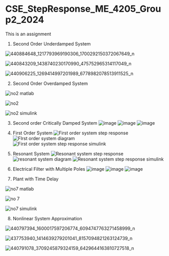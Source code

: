 # CSE_StepResponse_ME_4205_Group2_2024
This is an assignment

1. Second Order Underdamped System

![440884648_1217793969190306_1700292150372067649_n](https://github.com/DeanLoisaga/CSE_StepResponse_ME_4205_Group2_2024/assets/159033676/83e69789-6b73-4cf6-bbc5-7794a6b79602)

![440843209_1438740230170990_475752965314117049_n](https://github.com/DeanLoisaga/CSE_StepResponse_ME_4205_Group2_2024/assets/159033676/5aabcb71-cdbe-4ce7-8aa7-b8782e91f546)

![440906225_1269414997201989_6778982078513911525_n](https://github.com/DeanLoisaga/CSE_StepResponse_ME_4205_Group2_2024/assets/159033676/11d6ad0f-3ec6-4b84-938b-13749497f676)


2. Second Order Overdamped System

![no2 matlab](https://github.com/DeanLoisaga/CSE_StepResponse_ME_4205_Group2_2024/assets/159403287/bd65f8ba-b601-4967-ac53-74a3adba60cf)

![no2](https://github.com/DeanLoisaga/CSE_StepResponse_ME_4205_Group2_2024/assets/159403287/91e16fb5-5d8f-4b2f-86e9-eeca66e05103)

![no2 simulink](https://github.com/DeanLoisaga/CSE_StepResponse_ME_4205_Group2_2024/assets/159403287/5fc8f870-1ccd-48d6-b155-d996f4d232bf)

3. Second order Critically Damped System
![image](https://github.com/DeanLoisaga/CSE_StepResponse_ME_4205_Group2_2024/assets/159100618/68766ddd-65c4-4920-8df3-17646f63e6a3)
![image](https://github.com/DeanLoisaga/CSE_StepResponse_ME_4205_Group2_2024/assets/159100618/5af38adc-541c-490d-af47-66d08c69aed4)
![image](https://github.com/DeanLoisaga/CSE_StepResponse_ME_4205_Group2_2024/assets/159100618/a07f26b2-275f-4343-9303-8bff08f6e199)

4. First Order System
![First order system step response](https://github.com/eunragusante/CSE_StepResponse_ME_4205_Group2_2024/assets/159035507/6c88723b-a5a1-40da-9abf-b2a4c07ac0c0)
![FIrst order system diagram](https://github.com/eunragusante/CSE_StepResponse_ME_4205_Group2_2024/assets/159035507/5b420701-685f-4c8f-a212-362632ba8431)
![First order system step response simulink](https://github.com/eunragusante/CSE_StepResponse_ME_4205_Group2_2024/assets/159035507/d1110ff5-98f4-4f90-a45f-965679783dee)

5. Resonant System
![Resonant system step response](https://github.com/eunragusante/CSE_StepResponse_ME_4205_Group2_2024/assets/159035507/b9e40d46-bdc1-4d3f-a16f-9034632923e2)
![resonant system diagram](https://github.com/eunragusante/CSE_StepResponse_ME_4205_Group2_2024/assets/159035507/6c6184e9-79c7-4816-a8b1-df1e2875cb09)
![Resonant system step response simulink](https://github.com/eunragusante/CSE_StepResponse_ME_4205_Group2_2024/assets/159035507/5d6c1408-6664-4682-b215-05e89bbc06fb)

6. Electrical Filter with Multiple Poles
![image](https://github.com/DeanLoisaga/CSE_StepResponse_ME_4205_Group2_2024/assets/159100618/d61a744e-fd0f-44b5-8c9c-03ededa9a276)
![image](https://github.com/DeanLoisaga/CSE_StepResponse_ME_4205_Group2_2024/assets/159100618/271df261-d605-4e1e-aa5e-a34acee91282)
![image](https://github.com/DeanLoisaga/CSE_StepResponse_ME_4205_Group2_2024/assets/159100618/18396e0b-315a-4a4d-802a-a2d0dd44d7f2)

7. Plant with Time Delay

![no7 matlab](https://github.com/DeanLoisaga/CSE_StepResponse_ME_4205_Group2_2024/assets/159403287/8823eeea-306b-4d96-931e-f2c005d7e79f)

![no 7](https://github.com/DeanLoisaga/CSE_StepResponse_ME_4205_Group2_2024/assets/159403287/125fd06a-30e1-470d-a39a-edca52cb8ada)

![no7 simulink](https://github.com/DeanLoisaga/CSE_StepResponse_ME_4205_Group2_2024/assets/159403287/c4346d3c-922f-467b-8d6a-dafabf9e3552)

8. Nonlinear System Approximation

![440797394_1600017597206774_6094747763271458999_n](https://github.com/DeanLoisaga/CSE_StepResponse_ME_4205_Group2_2024/assets/159033676/3f1f039e-4d71-4ae8-a3f4-74388fa6be8e)

![437753940_1414639279201041_8157094821263124739_n](https://github.com/DeanLoisaga/CSE_StepResponse_ME_4205_Group2_2024/assets/159033676/16e9fb52-9147-4085-be13-aac62c8425f9)

![440791078_3709245879324159_6429644163810727518_n](https://github.com/DeanLoisaga/CSE_StepResponse_ME_4205_Group2_2024/assets/159033676/0f3b9030-55a8-4289-9afb-98af9739a845)

